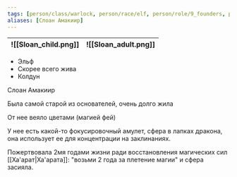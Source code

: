 ```yaml
---
tags: [person/class/warlock, person/race/elf, person/role/9_founders, person/status/dead]
aliases: [Слоан Амакиир]
---
```


| ![[Sloan_child.png]] | ![[Sloan_adult.png]] |
| -------------------- | -------------------- |

- Эльф
- Скорее всего жива
- Колдун

Слоан Амакиир

Была самой старой из основателей, очень долго жила

От нее веяло цветами (магией фей)

У нее есть какой-то фокусировочный амулет, сфера в лапках дракона, она использует ее для концентрации на заклинаниях.

Пожертвовала 2мя годами жизни ради восстановления магических сил [[Ха'арат|Ха'арата]]: "возьми 2 года за плетение магии" и сфера засияла.
